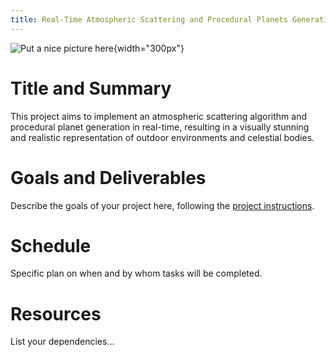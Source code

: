 ```yaml
---
title: Real-Time Atmospheric Scattering and Procedural Planets Generations
---
```


![Put a nice picture here](images/atmosphere_from_planet.jpg){width="300px"}

# Title and Summary

This project aims to implement an atmospheric scattering algorithm and procedural planet generation in real-time, resulting in a visually stunning and realistic representation of outdoor environments and celestial bodies. 

# Goals and Deliverables

Describe the goals of your project here, following the
[project instructions](https://lgg.epfl.ch/teaching/ICG2019/icg_lectures/2019_project_instructions).

# Schedule

Specific plan on when and by whom tasks will be completed.

# Resources

List your dependencies...
